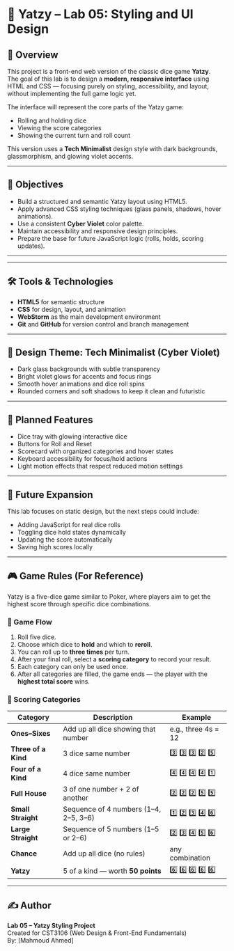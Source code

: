 # 🎲 Yatzy – Lab 05: Styling and UI Design

## 🧠 Overview
This project is a front-end web version of the classic dice game **Yatzy**.  
The goal of this lab is to design a **modern, responsive interface** using HTML and CSS — focusing purely on styling, accessibility, and layout, without implementing the full game logic yet.

The interface will represent the core parts of the Yatzy game:
- Rolling and holding dice
- Viewing the score categories
- Showing the current turn and roll count

This version uses a **Tech Minimalist** design style with dark backgrounds, glassmorphism, and glowing violet accents.

---

## 🎯 Objectives
- Build a structured and semantic Yatzy layout using HTML5.
- Apply advanced CSS styling techniques (glass panels, shadows, hover animations).
- Use a consistent **Cyber Violet** color palette.
- Maintain accessibility and responsive design principles.
- Prepare the base for future JavaScript logic (rolls, holds, scoring updates).

---


---

## 🛠 Tools & Technologies
- **HTML5** for semantic structure
- **CSS** for design, layout, and animation
- **WebStorm** as the main development environment
- **Git** and **GitHub** for version control and branch management

---

## 🎨 Design Theme: Tech Minimalist (Cyber Violet)
- Dark glass backgrounds with subtle transparency
- Bright violet glows for accents and focus rings
- Smooth hover animations and dice roll spins
- Rounded corners and soft shadows to keep it clean and futuristic

---

## 📸 Planned Features
- Dice tray with glowing interactive dice
- Buttons for Roll and Reset
- Scorecard with organized categories and hover states
- Keyboard accessibility for focus/hold actions
- Light motion effects that respect reduced motion settings

---

## 🧩 Future Expansion
This lab focuses on static design, but the next steps could include:
- Adding JavaScript for real dice rolls
- Toggling dice hold states dynamically
- Updating the score automatically
- Saving high scores locally

---
## 🎮 Game Rules (For Reference)
Yatzy is a five-dice game similar to Poker, where players aim to get the highest score through specific dice combinations.

### 🧾 Game Flow
1. Roll five dice.
2. Choose which dice to **hold** and which to **reroll**.
3. You can roll up to **three times** per turn.
4. After your final roll, select a **scoring category** to record your result.
5. Each category can only be used once.
6. After all categories are filled, the game ends — the player with the **highest total score** wins.

### 🧮 Scoring Categories
| Category | Description | Example |
|-----------|--------------|----------|
| **Ones–Sixes** | Add up all dice showing that number | e.g., three 4s = 12 |
| **Three of a Kind** | 3 dice same number | 3️⃣ 3️⃣ 3️⃣ 2️⃣ 5️⃣ |
| **Four of a Kind** | 4 dice same number | 4️⃣ 4️⃣ 4️⃣ 4️⃣ 1️⃣ |
| **Full House** | 3 of one number + 2 of another | 2️⃣ 2️⃣ 2️⃣ 5️⃣ 5️⃣ |
| **Small Straight** | Sequence of 4 numbers (1–4, 2–5, 3–6) | 1️⃣ 2️⃣ 3️⃣ 4️⃣ 6️⃣ |
| **Large Straight** | Sequence of 5 numbers (1–5 or 2–6) | 2️⃣ 3️⃣ 4️⃣ 5️⃣ 6️⃣ |
| **Chance** | Add up all dice (no rules) | any combination |
| **Yatzy** | 5 of a kind — worth **50 points** | 6️⃣ 6️⃣ 6️⃣ 6️⃣ 6️⃣ |

---

## ✍️ Author
**Lab 05 – Yatzy Styling Project**  
Created for CST3106 (Web Design & Front-End Fundamentals)  
By: [Mahmoud Ahmed]
